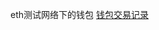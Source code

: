 eth测试网络下的钱包
[钱包交易记录](https://ropsten.etherscan.io/address/0x94e618401b3da675dd13c77186aca8cc65d37824)
